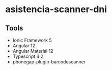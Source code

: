 # asistencia-scanner-dni
## Tools
* Ionic Framework 5
* Angular 12
* Angular Material 12
* Typescript 4.2
* phonegap-plugin-barcodescanner
